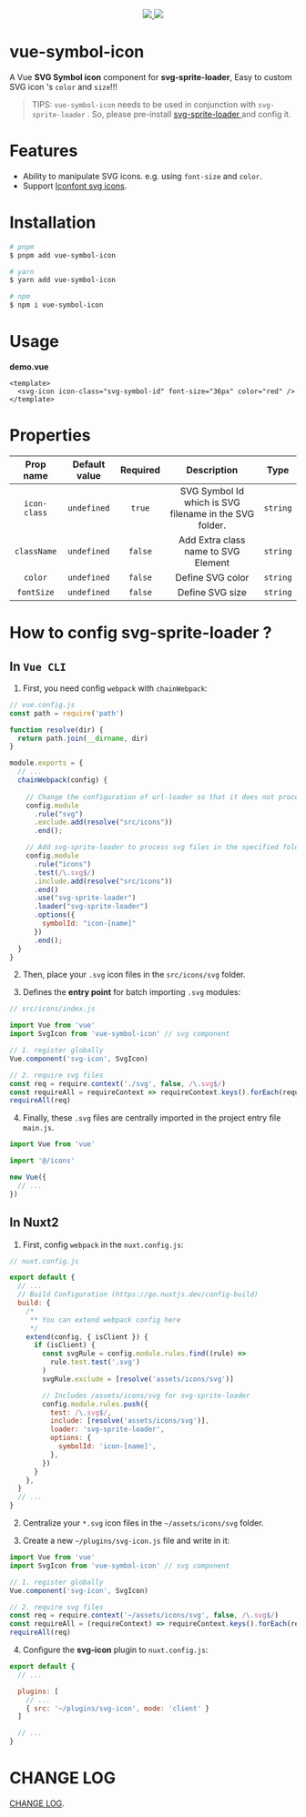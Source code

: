 <p align="center">
  <a href="https://www.npmjs.org/package/vue-symbol-icon">
    <img src="https://img.shields.io/npm/v/vue-symbol-icon.svg">
  </a>
  <a href="https://npmcharts.com/compare/vue-symbol-icon?minimal=true">
    <img src="https://img.shields.io/npm/dm/vue-symbol-icon.svg">
  </a>
  <br>
</p>


# vue-symbol-icon

A Vue **SVG Symbol icon** component for **svg-sprite-loader**, Easy to custom SVG icon 's `color` and `size`!!!

> TIPS:  `vue-symbol-icon` needs to be used in conjunction with `svg-sprite-loader` . So, please pre-install <a href="https://github.com/JetBrains/svg-sprite-loader" target="_blank"> svg-sprite-loader </a> and config it.

# Features

- Ability to manipulate SVG icons. e.g. using `font-size` and `color`.
- Support <a href="https://www.iconfont.cn/" target="_blank">Iconfont svg icons</a>.

# Installation

``` bash
# pnpm
$ pnpm add vue-symbol-icon

# yarn
$ yarn add vue-symbol-icon

# npm
$ npm i vue-symbol-icon
```

# Usage

**demo.vue**

``` vue
<template>
  <svg-icon icon-class="svg-symbol-id" font-size="36px" color="red" />
</template>
```

# Properties

| Prop name | Default value | Required  | Description | Type |
| :---: | :---: | :---:| :---: | :---: |
| `icon-class` | `undefined` | `true` |  SVG Symbol Id which is SVG filename in the SVG folder.  | `string` |
| `className` | `undefined` | `false` | Add Extra class name to SVG Element | `string` |
| `color` | `undefined` | `false` | Define SVG color | `string` |
| `fontSize` | `undefined` | `false` | Define SVG size  | `string` |

# How to config **svg-sprite-loader** ?

## In `Vue CLI`

1. First, you need config `webpack` with `chainWebpack`:

``` js
// vue.config.js
const path = require('path')

function resolve(dir) {
  return path.join(__dirname, dir)
}

module.exports = {
  // ...
  chainWebpack(config) {
    
    // Change the configuration of url-loader so that it does not process svg files used as icons in the specified folder
    config.module
      .rule("svg")
      .exclude.add(resolve("src/icons"))
      .end();

    // Add svg-sprite-loader to process svg files in the specified folder
    config.module
      .rule("icons")
      .test(/\.svg$/)
      .include.add(resolve("src/icons"))
      .end()
      .use("svg-sprite-loader")
      .loader("svg-sprite-loader")
      .options({
        symbolId: "icon-[name]"
      })
      .end();
  }
}
```

2. Then, place your `.svg` icon files in the `src/icons/svg` folder.

3. Defines the **entry point** for batch importing `.svg` modules:

``` js
// src/icons/index.js

import Vue from 'vue'
import SvgIcon from 'vue-symbol-icon' // svg component

// 1. register globally
Vue.component('svg-icon', SvgIcon) 

// 2. require svg files
const req = require.context('./svg', false, /\.svg$/)
const requireAll = requireContext => requireContext.keys().forEach(requireContext)
requireAll(req)
```

4. Finally, these `.svg` files are centrally imported in the project entry file `main.js`.

``` js
import Vue from 'vue'

import '@/icons'

new Vue({
  // ...
})
```

## In Nuxt2

1. First, config `webpack` in the `nuxt.config.js`:

``` js
// nuxt.config.js

export default {
  // ...
  // Build Configuration (https://go.nuxtjs.dev/config-build)
  build: {
    /*
     ** You can extend webpack config here
     */
    extend(config, { isClient }) {
      if (isClient) {
        const svgRule = config.module.rules.find((rule) =>
          rule.test.test('.svg')
        )
        svgRule.exclude = [resolve('assets/icons/svg')]

        // Includes /assets/icons/svg for svg-sprite-loader
        config.module.rules.push({
          test: /\.svg$/,
          include: [resolve('assets/icons/svg')],
          loader: 'svg-sprite-loader',
          options: {
            symbolId: 'icon-[name]',
          },
        })
      }
    },
  }
  // ...
}
```

2. Centralize your `*.svg` icon files in the `~/assets/icons/svg` folder.

3. Create a new `~/plugins/svg-icon.js` file and write in it:

``` js
import Vue from 'vue'
import SvgIcon from 'vue-symbol-icon' // svg component

// 1. register globally
Vue.component('svg-icon', SvgIcon) 

// 2. require svg files
const req = require.context('~/assets/icons/svg', false, /\.svg$/)
const requireAll = (requireContext) => requireContext.keys().forEach(requireContext)
requireAll(req)
```

4. Configure the **svg-icon** plugin to `nuxt.config.js`:

``` js
export default {
  // ...

  plugins: [
    // ...
    { src: '~/plugins/svg-icon', mode: 'client' }
  ]

  // ...
}
```

# CHANGE LOG

<a href="./CHANGELOG.md" target="_blank">CHANGE LOG</a>.

